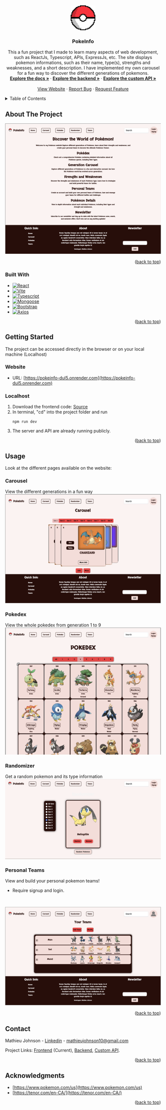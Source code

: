<!-- PROJECT LOGO -->
<br />
<div align="center">
  <a href="https://github.com/github_username/repo_name">
    <img src="public/logo.PNG" alt="Logo" width="80" height="80">
  </a>

<h3 align="center">PokeInfo</h3>

  <p align="center">
    This a fun project that I made to learn many aspects of web development, such as ReactJs, Typescript, APIs, ExpressJs, etc.    
    The site displays pokemon informations, such as their name, type(s), strengths and weaknesses, and a short description. I have implemented my own carousel for a fun way to discover   
    the different generations of pokemons.
    <br />
    <a href="https://github.com/matjohn10/PokeInfo"><strong>Explore the docs »</strong></a>
    ·
    <a href="https://github.com/matjohn10/PokeInfo-server"><strong>Explore the backend »</strong></a>
    ·
    <a href="https://github.com/matjohn10/PokemonAPI"><strong>Explore the custom API »</strong></a>
    <br />
    <br />
    <a href="https://pokeinfo-dul5.onrender.com">View Website</a>
    ·
    <a href="https://github.com/matjohn10/PokeInfo/issues">Report Bug</a>
    ·
    <a href="https://github.com/matjohn10/PokeInfo/issues">Request Feature</a>
  </p>
</div>



<!-- TABLE OF CONTENTS -->
<details>
  <summary>Table of Contents</summary>
  <ol>
    <li>
      <a href="#about-the-project">About The Project</a>
      <ul>
        <li><a href="#built-with">Built With</a></li>
      </ul>
    </li>
    <li>
      <a href="#getting-started">Getting Started</a>
      <ul>
        <li><a href="#website">Website URL</a></li>
        <li><a href="#localhost">Localhost</a></li>
      </ul>
    </li>
    <li><a href="#usage">Usage</a></li>
    <li><a href="#contact">Contact</a></li>
    <li><a href="#acknowledgments">Acknowledgments</a></li>
  </ol>
</details>



<!-- ABOUT THE PROJECT -->
## About The Project

[![PokeInfo][product-screenshot]](https://pokeinfo-dul5.onrender.com)


<p align="right">(<a href="#readme-top">back to top</a>)</p>



### Built With

* [![React][React.js]][React-url]
* [![Vite][Vite.js]][Vite-url]
* [![Typescript][Typescript]][Typescript-url]
* [![Mongoose][Mongoose]][Mongoose-url]
* [![Bootstrap][Bootstrap.com]][Bootstrap-url]
* [![Axios][Axios]][Axios-url]

<p align="right">(<a href="#readme-top">back to top</a>)</p>



<!-- GETTING STARTED -->
## Getting Started

The project can be accessed directly in the browser or on your local machine (Localhost)

### Website
* URL:
  [https://pokeinfo-dul5.onrender.com](https://pokeinfo-dul5.onrender.com)
  

### Localhost

1. Download the frontend code: [Source][source-front]
2. In terminal, "cd" into the project folder and run
   ```
   npm run dev
   ```
3. The server and API are already running publicly.

<p align="right">(<a href="#readme-top">back to top</a>)</p>



<!-- USAGE EXAMPLES -->
## Usage
Look at the different pages available on the website:

### Carousel
View the different generations in a fun way
<br/>
[![PokeInfo][product-screenshot2]](https://pokeinfo-dul5.onrender.com/carousel)

### Pokedex
View the whole pokedex from generation 1 to 9
<br/>
[![PokeInfo][product-screenshot3]](https://pokeinfo-dul5.onrender.com/pokedex)

### Randomizer
Get a random pokemon and its type information
<br/>
[![PokeInfo][product-screenshot4]](https://pokeinfo-dul5.onrender.com/randomizer)

### Personal Teams
View and build your personal pokemon teams!
* Require signup and login.
<br/>

[![PokeInfo][product-screenshot5]](https://pokeinfo-dul5.onrender.com/login)

<p align="right">(<a href="#readme-top">back to top</a>)</p>



<!-- CONTACT -->
## Contact

Mathieu Johnson - [Linkedin](https://www.linkedin.com/in/mathieu-johnson-86b015252/) - mathieujohnson10@gmail.com

Project Links: <a href="https://github.com/matjohn10/PokeInfo" target="_blank">Frontend</a> (Current), <a href="https://github.com/matjohn10/PokeInfo-server" target="_blank">Backend</a>, <a href="https://github.com/matjohn10/PokemonAPI" target="_blank">Custom API</a>.

<p align="right">(<a href="#readme-top">back to top</a>)</p>



<!-- ACKNOWLEDGMENTS -->
## Acknowledgments

* [https://www.pokemon.com/us](https://www.pokemon.com/us)
* [https://tenor.com/en-CA/](https://tenor.com/en-CA/)

<p align="right">(<a href="#readme-top">back to top</a>)</p>



<!-- MARKDOWN LINKS & IMAGES -->
<!-- https://www.markdownguide.org/basic-syntax/#reference-style-links -->
[contributors-shield]: https://img.shields.io/github/contributors/github_username/repo_name.svg?style=for-the-badge
[contributors-url]: https://github.com/github_username/repo_name/graphs/contributors
[forks-shield]: https://img.shields.io/github/forks/github_username/repo_name.svg?style=for-the-badge
[forks-url]: https://github.com/github_username/repo_name/network/members
[stars-shield]: https://img.shields.io/github/stars/github_username/repo_name.svg?style=for-the-badge
[stars-url]: https://github.com/github_username/repo_name/stargazers
[issues-shield]: https://img.shields.io/github/issues/github_username/repo_name.svg?style=for-the-badge
[issues-url]: https://github.com/github_username/repo_name/issues
[license-shield]: https://img.shields.io/github/license/github_username/repo_name.svg?style=for-the-badge
[license-url]: https://github.com/github_username/repo_name/blob/master/LICENSE.txt
[linkedin-shield]: https://img.shields.io/badge/-LinkedIn-black.svg?style=for-the-badge&logo=linkedin&colorB=555
[linkedin-url]: https://linkedin.com/in/linkedin_username
[product-screenshot]: readme_images/screenshot1.png
[product-screenshot2]: readme_images/screenshot2.png
[product-screenshot3]: readme_images/screenshot3.png
[product-screenshot4]: readme_images/screenshot4.png
[product-screenshot5]: readme_images/screenshot5.png
[React.js]: https://img.shields.io/badge/React-20232A?style=for-the-badge&logo=react&logoColor=61DAFB
[React-url]: https://reactjs.org/
[Vite.js]: https://img.shields.io/badge/Vite-8180fe?style=for-the-badge&logo=vite&logoColor=ffcd25
[Vite-url]: https://vitejs.dev
[Typescript]: https://img.shields.io/badge/Typescript-3178c6?style=for-the-badge&logo=typescript&logoColor=white
[Mongoose-url]: https://mongoosejs.com
[Mongoose]: https://img.shields.io/badge/Mongoose-880000?style=for-the-badge&logo=mongoose&logoColor=white
[Axios]: https://img.shields.io/badge/Axios-e7e1fb?style=for-the-badge&logo=axios&logoColor=6c44e4
[Axios-url]: https://www.npmjs.com/package/axios
[Typescript-url]: https://www.typescriptlang.org
[Bootstrap.com]: https://img.shields.io/badge/Bootstrap-563D7C?style=for-the-badge&logo=bootstrap&logoColor=white
[Bootstrap-url]: https://getbootstrap.com
[url]:https://pokeinfo-dul5.onrender.com
[source-front]: https://github.com/matjohn10/PokeInfo
